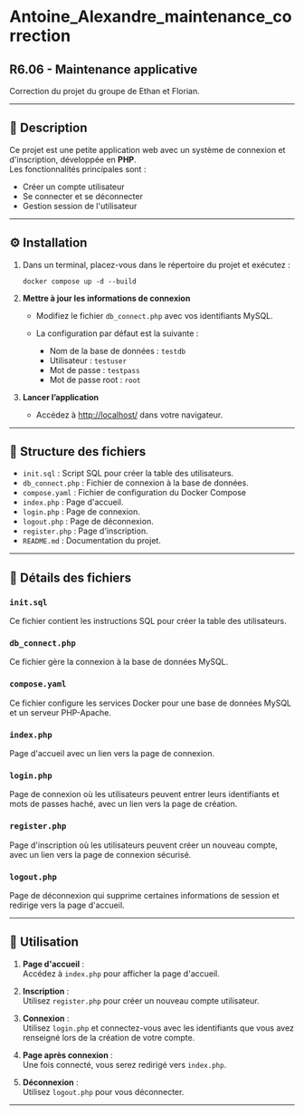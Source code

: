 # Antoine_Alexandre_maintenance_correction
## R6.06 - Maintenance applicative

Correction du projet du groupe de Ethan et Florian.

--- 

## 📄 Description
Ce projet est une petite application web avec un système de connexion et d'inscription, développée en **PHP**.  
Les fonctionnalités principales sont :  
- Créer un compte utilisateur  
- Se connecter et se déconnecter   
- Gestion session de l'utilisateur

--- 
## ⚙️ Installation

1.  Dans un terminal, placez-vous dans le répertoire du projet et exécutez :

      ```docker compose up -d --build```

2. **Mettre à jour les informations de connexion**  
   - Modifiez le fichier `db_connect.php` avec vos identifiants MySQL.

   - La configuration par défaut est la suivante : 
      - Nom de la base de données : ```testdb```
      - Utilisateur : ```testuser```
      - Mot de passe : ```testpass```
      - Mot de passe root : ```root```

2. **Lancer l’application**  
   - Accédez à [http://localhost/](http://localhost/) dans votre navigateur.
---
## 📂 Structure des fichiers
- `init.sql` : Script SQL pour créer la table des utilisateurs.
- `db_connect.php` : Fichier de connexion à la base de données.
- `compose.yaml` : Fichier de configuration du Docker Compose
- `index.php` : Page d'accueil.
- `login.php` : Page de connexion.
- `logout.php` : Page de déconnexion.
- `register.php` : Page d'inscription.
- `README.md` : Documentation du projet.

---

## 🔎 Détails des fichiers
### `init.sql`
Ce fichier contient les instructions SQL pour créer la table des utilisateurs.

### `db_connect.php`
Ce fichier gère la connexion à la base de données MySQL.

### `compose.yaml`
Ce fichier configure les services Docker pour une base de données MySQL et un serveur PHP-Apache.

### `index.php`
Page d'accueil avec un lien vers la page de connexion.

### `login.php`
Page de connexion où les utilisateurs peuvent entrer leurs identifiants et mots de passes haché, avec un lien vers la page de création.

### `register.php`
Page d'inscription où les utilisateurs peuvent créer un nouveau compte, avec un lien vers la page de connexion sécurisé.

### `logout.php`
Page de déconnexion qui supprime certaines informations de session et redirige vers la page d'accueil. 

--- 

## 🚀 Utilisation

1. **Page d'accueil** :  
   Accédez à `index.php` pour afficher la page d'accueil.

2. **Inscription** :  
   Utilisez `register.php` pour créer un nouveau compte utilisateur.

3. **Connexion** :  
   Utilisez `login.php` et connectez-vous avec les identifiants que vous avez renseigné lors de la création de votre compte.  

4. **Page après connexion** :  
   Une fois connecté, vous serez redirigé vers `index.php`.

5. **Déconnexion** :  
   Utilisez `logout.php` pour vous déconnecter.

---
